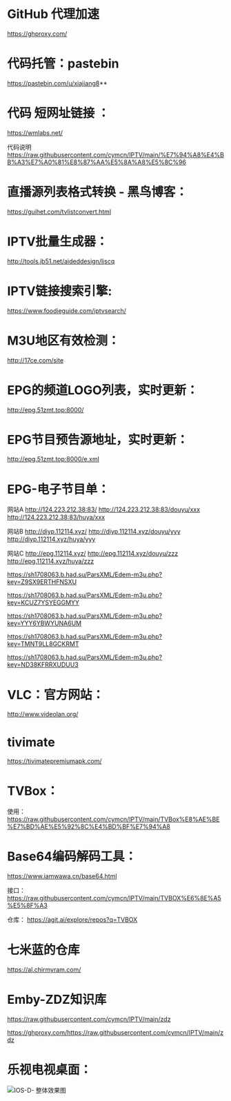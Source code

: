 

# GitHub 代理加速
https://ghproxy.com/

# 代码托管：pastebin                       
https://pastebin.com/u/xiajiang8**    

# 代码 短网址链接 ：
https://wmlabs.net/

代码说明
https://raw.githubusercontent.com/cymcn/IPTV/main/%E7%94%A8%E4%BB%A3%E7%A0%81%E8%87%AA%E5%8A%A8%E5%8C%96







# 直播源列表格式转换 - 黑鸟博客：
https://guihet.com/tvlistconvert.html

# IPTV批量生成器：
http://tools.jb51.net/aideddesign/ljscq



# IPTV链接搜索引擎:
https://www.foodieguide.com/iptvsearch/

# M3U地区有效检测：
http://17ce.com/site







# EPG的频道LOGO列表，实时更新：
http://epg.51zmt.top:8000/

# EPG节目预告源地址，实时更新：
http://epg.51zmt.top:8000/e.xml

# EPG-电子节目单：
 网站A
 http://124.223.212.38:83/
 http://124.223.212.38:83/douyu/xxx
 http://124.223.212.38:83/huya/xxx

 网站B
 http://diyp.112114.xyz/
 http://diyp.112114.xyz/douyu/yyy
 http://diyp.112114.xyz/huya/yyy

 网站C
 http://epg.112114.xyz/
 http://epg.112114.xyz/douyu/zzz
 http://epg.112114.xyz/huya/zzz
 
 https://sh1708063.b.had.su/ParsXML/Edem-m3u.php?key=Z9SX9ERTHFNSXU

 https://sh1708063.b.had.su/ParsXML/Edem-m3u.php?key=KCUZ7YSYEGGMYY

 https://sh1708063.b.had.su/ParsXML/Edem-m3u.php?key=YYY6YBWYUNA6UM

 https://sh1708063.b.had.su/ParsXML/Edem-m3u.php?key=TMNT9LL8GCKRMT

 https://sh1708063.b.had.su/ParsXML/Edem-m3u.php?key=ND38KFRRXUDUU3

# VLC：官方网站：
http://www.videolan.org/





# tivimate
https://tivimatepremiumapk.com/
 

# TVBox：

使用：
https://raw.githubusercontent.com/cymcn/IPTV/main/TVBox%E8%AE%BE%E7%BD%AE%E5%92%8C%E4%BD%BF%E7%94%A8

# Base64编码解码工具：
https://www.iamwawa.cn/base64.html

接口：
https://raw.githubusercontent.com/cymcn/IPTV/main/TVBOX%E6%8E%A5%E5%8F%A3

仓库：
https://agit.ai/explore/repos?q=TVBOX

# 七米蓝的仓库
https://al.chirmyram.com/



# Emby-ZDZ知识库

https://raw.githubusercontent.com/cymcn/IPTV/main/zdz

https://ghproxy.com/https://raw.githubusercontent.com/cymcn/IPTV/main/zdz

# 乐视电视桌面：
![IOS-D- 整体效果图](https://user-images.githubusercontent.com/95155750/196031476-1e58524b-d205-4648-97e5-dd592eb829c6.jpg)
